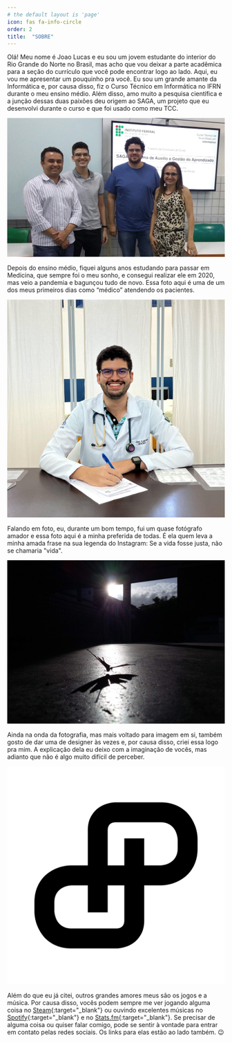 ```yaml
---
# the default layout is 'page'
icon: fas fa-info-circle
order: 2
title:  "SOBRE"
---
```


Olá! Meu nome é Joao Lucas e eu sou um jovem estudante do interior do Rio Grande do Norte no Brasil, mas acho que vou deixar a parte acadêmica para a seção do currículo que você pode encontrar logo ao lado. Aqui, eu vou me apresentar um pouquinho pra você.
Eu sou um grande amante da Informática e, por causa disso, fiz o Curso Técnico em Informática no IFRN durante o meu ensino médio. Além disso, amo muito a pesquisa científica e a junção dessas duas paixões deu origem ao SAGA, um projeto que eu desenvolvi durante o curso e que foi usado como meu TCC.

![](/assets/img/sobreimagem1.jpg)

Depois do ensino médio, fiquei alguns anos estudando para passar em Medicina, que sempre foi o meu sonho, e consegui realizar ele em 2020, mas veio a pandemia e bagunçou tudo de novo. Essa foto aqui é uma de um dos meus primeiros dias como “médico” atendendo os pacientes.

![](/assets/img/sobreimagem2.jpg)


Falando em foto, eu, durante um bom tempo, fui um quase fotógrafo amador e essa foto aqui é a minha preferida de todas. É ela quem leva a minha amada frase na sua legenda do Instagram: Se a vida fosse justa, não se chamaria "vida".

![](/assets/img/sobreimagem3.jpg)

Ainda na onda da fotografia, mas mais voltado para imagem em si, também gosto de dar uma de designer às vezes e, por causa disso, criei essa logo pra mim. A explicação dela eu deixo com a imaginação de vocês, mas adianto que não é algo muito difícil de perceber.

![](/assets/img/sobreimagem4.svg)

Além do que eu já citei, outros grandes amores meus são os jogos e a música. Por causa disso, vocês podem sempre me ver jogando alguma coisa no [Steam](https://steamcommunity.com/id/joalllucas/){:target="_blank"} ou ouvindo excelentes músicas no [Spotify](https://open.spotify.com/user/joalllucas){:target="_blank"} e no [Stats.fm](https://stats.fm/joalllucas){:target="_blank"}.
Se precisar de alguma coisa ou quiser falar comigo, pode se sentir à vontade para entrar em contato pelas redes sociais. Os links para elas estão ao lado também. 😉

